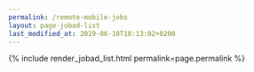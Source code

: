 ```yaml
---
permalink: /remote-mobile-jobs
layout: page-jobad-list
last_modified_at: 2019-06-10T18:13:02+0200
---
```

{% include render_jobad_list.html permalink=page.permalink %}
